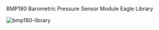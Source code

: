 BMP180 Barometric Pressure Sensor Module Eagle Library

![bmp180-library](https://user-images.githubusercontent.com/64265169/109799136-b27eed00-7c2c-11eb-804d-95da57e2e1c3.JPG)
